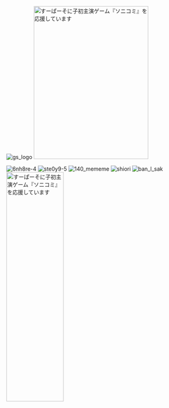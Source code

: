 ![gs_logo](https://user-images.githubusercontent.com/66170519/179250108-ce9cf9b2-9805-4a0a-ab4b-813d6b8d7844.png)
<a href="https://iwakura-kanko.com/goods.php" title="PCゲーム『ソニコミ』特設" target="_blank" rel="noopener"><img src="https://iwakura-kanko.com/images_banner/goods_side.png" alt="すーぱーそに子初主演ゲーム『ソニコミ』を応援しています" width="300" height="400" border="0" /></a>

![6nh8re-4](https://user-images.githubusercontent.com/66170519/179247763-010195b2-89f7-4c64-9176-e73f3235d072.png)
![ste0y9-5](https://user-images.githubusercontent.com/66170519/179247134-93380fa3-610a-498c-b9e9-a711deda3a95.png)
![140_mememe](https://user-images.githubusercontent.com/66170519/179249012-e15c2e88-a613-48cd-9c40-90d357e829c4.jpg)
![shiori](https://user-images.githubusercontent.com/66170519/179250767-b0f82e63-2e43-4b30-b7ae-2fad20b3ace8.jpg)
![ban_l_sak](https://user-images.githubusercontent.com/66170519/179251384-16c4b8cc-1fcd-4a43-b0f5-72e1e9ec15d2.jpg)
<a href="https://supersonico.jp/sonicomi/enter_h600_07.php" title="PCゲーム『ソニコミ』特設" target="_blank" rel="noopener"><img src="https://supersonico.jp/sonicomi/download/banner/bnr_sonicomi07_h600.jpg" alt="すーぱーそに子初主演ゲーム『ソニコミ』を応援しています" width="150" height="600" border="0" /></a>

